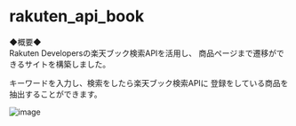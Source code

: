 # rakuten_api_book

◆概要◆<br>
Rakuten Developersの楽天ブック検索APIを活用し、
商品ページまで遷移ができるサイトを構築しました。

キーワードを入力し、検索をしたら楽天ブック検索APIに
登録をしている商品を抽出することができます。

![image](https://user-images.githubusercontent.com/98627989/167808385-5d9cc6c6-9181-40db-8a50-a84cf0a28dab.png)

